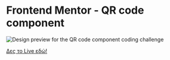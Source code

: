 # Frontend Mentor - QR code component

![Design preview for the QR code component coding challenge](./design/desktop-preview.jpg)

[Δες το Live εδώ!](https://your-username.github.io/natours/)
